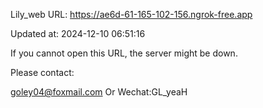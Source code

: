 Lily_web URL: https://ae6d-61-165-102-156.ngrok-free.app

Updated at: 2024-12-10 06:51:16

If you cannot open this URL, the server might be down.

Please contact: 

goley04@foxmail.com Or Wechat:GL_yeaH
